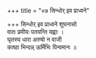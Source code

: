 +++
title = "०७ सिन्धोर् इव प्राध्वने"

+++
सिन्धोर् इव प्राध्वने शूघनासो  
वातः प्रमीयः पतयन्ति यह्वाः ।  
घृतस्य धारा अरुषो न वाजी  
काष्ठा भिन्दन्न् ऊर्मिभिः पिन्वमानः ॥